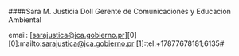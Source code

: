 

####Sara M. Justicia Doll
Gerente de Comunicaciones
y Educación Ambiental

  email: [sarajustica@jca.gobierno.pr][0]
[0]:mailto:sarajustica@jca.gobierno.pr
[1]:tel:+17877678181;6135#